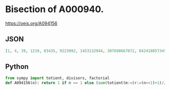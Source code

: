 # Bisection of A000940\.
https://oeis.org/A094156
## JSON
```JSON
[1, 4, 39, 1219, 83435, 9223092, 1453132944, 307690667072, 84241805734539, 28963120073957838, 12217399235411398127, 6204484017822892034404, 3734180195629471796396217, 2628347798377200707293720724, 2139135966227357959535426526975, 1993415431315860419823374898234950]
```
## Python
```Python
from sympy import totient, divisors, factorial
def A094156(n): return 1 if n == 1 else (sum(totient(m:=(r:=(n<<1)+1)//d)**2*factorial(d)*m**d for d in divisors((n<<1)+1,generator=True))>>2)//r**2+(1<<n-2)*factorial(n) # _Chai Wah Wu_, Nov 07 2022
```
